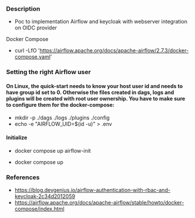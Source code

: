 ### Description
- Poc to implementation Airflow and keycloak with webserver integration on OIDC provider

Docker Compose
- curl -LfO 'https://airflow.apache.org/docs/apache-airflow/2.7.3/docker-compose.yaml'

### Setting the right Airflow user
#### On Linux, the quick-start needs to know your host user id and needs to have group id set to 0. Otherwise the files created in dags, logs and plugins will be created with root user ownership. You have to make sure to configure them for the docker-compose:

- mkdir -p ./dags ./logs ./plugins ./config
- echo -e "AIRFLOW_UID=$(id -u)" > .env

#### Initialize 

- docker compose up airflow-init

- docker compose up


### References

- https://blog.devgenius.io/airflow-authentication-with-rbac-and-keycloak-2c34d2012059
- https://airflow.apache.org/docs/apache-airflow/stable/howto/docker-compose/index.html